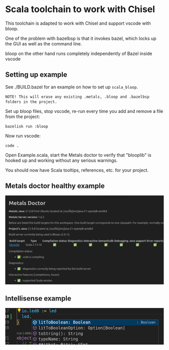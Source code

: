 # Scala toolchain to work with Chisel

This toolchain is adapted to work with Chisel and support vscode with bloop.

One of the problem with bazelbsp is that it invokes bazel, which locks up the GUI as well as the command line.

bloop on the other hand runs completely independently of Bazel inside vscode

## Setting up example

See ./BUILD.bazel for an example on how to set up `scala_bloop`.

    NOTE! This will erase any existing .metals, .bloop and .bazelbsp folders in the project.

Set up bloop files, stop vscode, re-run every time you add and remove a file from the project:

    bazelisk run :bloop

Now run vscode:

    code .

Open Example.scala, start the Metals doctor to verify that "blooplib" is hooked up and working without any serious warnings.

You should now have Scala tooltips, references, etc. for your project.

## Metals doctor healthy example

![alt text](metals-doctor.png)

## Intellisense example

![alt text](intellisense.png)
